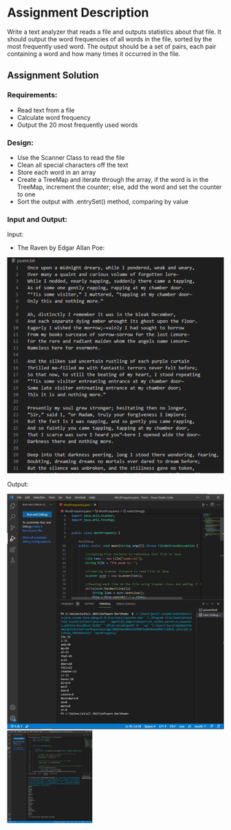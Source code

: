 # Assignment Description
Write a text analyzer that reads a file and outputs statistics about that file. It should output the word frequencies of all words in the file, sorted by the most frequently used word. The output should be a set of pairs, each pair containing a word and how many times it occurred in the file.

## Assignment Solution

### Requirements:
* Read text from a file
* Calculate word frequency
* Output the 20 most frequently used words

### Design:
* Use the Scanner Class to read the file
* Clean all special characters off the text
* Store each word in an array
* Create a TreeMap and iterate through the array, if the word is in the TreeMap, increment the counter; else, add the word and set the counter to one
* Sort the output with .entrySet() method, comparing by value

### Input and Output:
Input:
* The Raven by Edgar Allan Poe:

![Input](./Images/Input.png)

Output:

![Output](./Images/Output.png "Output") <img src="./Images/Output.png" alt="OutputGUI" width="198"/>
